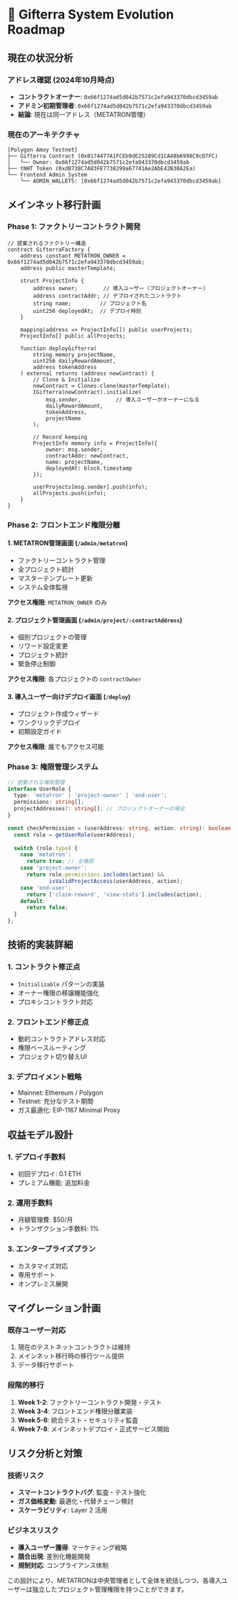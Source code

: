 # 🚀 Gifterra System Evolution Roadmap

## 現在の状況分析

### アドレス確認 (2024年10月時点)
- **コントラクトオーナー**: `0x66f1274ad5d042b7571c2efa943370dbcd3459ab`
- **アドミン初期管理者**: `0x66f1274ad5d042b7571c2efa943370dbcd3459ab`
- **結論**: 現在は同一アドレス（METATRON管理）

### 現在のアーキテクチャ
```
[Polygon Amoy Testnet]
├── Gifterra Contract (0x0174477A1FCEb9dE25289Cd1CA48b6998C9cD7FC)
│   └── Owner: 0x66f1274ad5d042b7571c2efa943370dbcd3459ab
├── tNHT Token (0xdB738C7A83FE7738299a67741Ae2AbE42B3BA2Ea)
└── Frontend Admin System
    └── ADMIN_WALLETS: [0x66f1274ad5d042b7571c2efa943370dbcd3459ab]
```

## メインネット移行計画

### Phase 1: ファクトリーコントラクト開発
```solidity
// 提案されるファクトリー構造
contract GifterraFactory {
    address constant METATRON_OWNER = 0x66f1274ad5d042b7571c2efa943370dbcd3459ab;
    address public masterTemplate;
    
    struct ProjectInfo {
        address owner;        // 導入ユーザー（プロジェクトオーナー)
        address contractAddr; // デプロイされたコントラクト
        string name;         // プロジェクト名
        uint256 deployedAt;  // デプロイ時刻
    }
    
    mapping(address => ProjectInfo[]) public userProjects;
    ProjectInfo[] public allProjects;
    
    function deployGifterra(
        string memory projectName,
        uint256 dailyRewardAmount,
        address tokenAddress
    ) external returns (address newContract) {
        // Clone & Initialize
        newContract = Clones.clone(masterTemplate);
        IGifterra(newContract).initialize(
            msg.sender,           // 導入ユーザーがオーナーになる
            dailyRewardAmount,
            tokenAddress,
            projectName
        );
        
        // Record keeping
        ProjectInfo memory info = ProjectInfo({
            owner: msg.sender,
            contractAddr: newContract,
            name: projectName,
            deployedAt: block.timestamp
        });
        
        userProjects[msg.sender].push(info);
        allProjects.push(info);
    }
}
```

### Phase 2: フロントエンド権限分離

#### 1. METATRON管理画面 (`/admin/metatron`)
- ファクトリーコントラクト管理
- 全プロジェクト統計
- マスターテンプレート更新
- システム全体監視

**アクセス権限**: `METATRON_OWNER` のみ

#### 2. プロジェクト管理画面 (`/admin/project/:contractAddress`)
- 個別プロジェクトの管理
- リワード設定変更
- プロジェクト統計
- 緊急停止制御

**アクセス権限**: 各プロジェクトの `contractOwner`

#### 3. 導入ユーザー向けデプロイ画面 (`/deploy`)
- プロジェクト作成ウィザード
- ワンクリックデプロイ
- 初期設定ガイド

**アクセス権限**: 誰でもアクセス可能

### Phase 3: 権限管理システム

```typescript
// 提案される権限管理
interface UserRole {
  type: 'metatron' | 'project-owner' | 'end-user';
  permissions: string[];
  projectAddresses?: string[]; // プロジェクトオーナーの場合
}

const checkPermission = (userAddress: string, action: string): boolean => {
  const role = getUserRole(userAddress);
  
  switch (role.type) {
    case 'metatron':
      return true; // 全権限
    case 'project-owner':
      return role.permissions.includes(action) && 
             isValidProjectAccess(userAddress, action);
    case 'end-user':
      return ['claim-reward', 'view-stats'].includes(action);
    default:
      return false;
  }
};
```

## 技術的実装詳細

### 1. コントラクト修正点
- `Initializable` パターンの実装
- オーナー権限の移譲機能強化
- プロキシコントラクト対応

### 2. フロントエンド修正点
- 動的コントラクトアドレス対応
- 権限ベースルーティング
- プロジェクト切り替えUI

### 3. デプロイメント戦略
- Mainnet: Ethereum / Polygon
- Testnet: 充分なテスト期間
- ガス最適化: EIP-1167 Minimal Proxy

## 収益モデル設計

### 1. デプロイ手数料 
- 初回デプロイ: 0.1 ETH
- プレミアム機能: 追加料金

### 2. 運用手数料
- 月額管理費: $50/月
- トランザクション手数料: 1%

### 3. エンタープライズプラン
- カスタマイズ対応
- 専用サポート
- オンプレミス展開

## マイグレーション計画

### 既存ユーザー対応
1. 現在のテストネットコントラクトは維持
2. メインネット移行時の移行ツール提供
3. データ移行サポート

### 段階的移行
1. **Week 1-2**: ファクトリーコントラクト開発・テスト
2. **Week 3-4**: フロントエンド権限分離実装
3. **Week 5-6**: 統合テスト・セキュリティ監査
4. **Week 7-8**: メインネットデプロイ・正式サービス開始

## リスク分析と対策

### 技術リスク
- **スマートコントラクトバグ**: 監査・テスト強化
- **ガス価格変動**: 最適化・代替チェーン検討
- **スケーラビリティ**: Layer 2 活用

### ビジネスリスク  
- **導入ユーザー獲得**: マーケティング戦略
- **競合出現**: 差別化機能開発
- **規制対応**: コンプライアンス体制

この設計により、METATRONは中央管理者として全体を統括しつつ、各導入ユーザーは独立したプロジェクト管理権限を持つことができます。